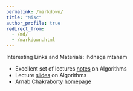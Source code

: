```yaml
---
permalink: /markdown/
title: "Misc"
author_profile: true
redirect_from: 
  - /md/
  - /markdown.html
---
```

Interesting Links and Materials: ihdnaga mtaham
* Excellent set of lectures [notes](http://jeffe.cs.illinois.edu/teaching/algorithms/) on Algorithms
* Lecture [slides](https://www.cs.princeton.edu/~wayne/kleinberg-tardos/) on Algorithms 
* Arnab Chakraborty [homepage](https://www.isical.ac.in/~arnabc/)
